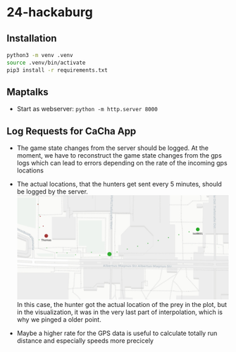 # 24-hackaburg

## Installation

```bash
python3 -m venv .venv
source .venv/bin/activate
pip3 install -r requirements.txt
```

## Maptalks

* Start as webserver: `python -m http.server 8000`

## Log Requests for CaCha App

* The game state changes from the server should be logged. At the moment, we have to reconstruct the game state changes from the gps logs which can lead to errors depending on the rate of the incoming gps locations

* The actual locations, that the hunters get sent every 5 minutes, should be logged by the server.
![Prey Pings](assets/prey_pings.png)
In this case, the hunter got the actual location of the prey in the plot, but in the visualization, it was in the very last part of interpolation, which is why we pinged a older point.

* Maybe a higher rate for the GPS data is useful to calculate totally run distance and especially speeds more precicely
